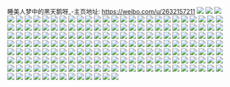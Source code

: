 睡美人梦中的黑天鹅呀_-主页地址: https://weibo.com/u/2632157211 
![](https://wx4.sinaimg.cn/mw2000/9ce3881bgy1h9ptwng8l2j20rd151qjk.jpg) 
![](https://wx4.sinaimg.cn/mw2000/9ce3881bgy1h9ptwo2qa0j20ww1dcawa.jpg) 
![](https://wx4.sinaimg.cn/mw2000/9ce3881bgy1h9ptwr43t2j20ww1dc1kx.jpg) 
![](https://wx4.sinaimg.cn/mw2000/9ce3881bgy1h9ptwpov2qj20ww1dcdx7.jpg) 
![](https://wx4.sinaimg.cn/mw2000/9ce3881bgy1h9ptwqgg6kj20ww1dcnhe.jpg) 
![](https://wx4.sinaimg.cn/mw2000/9ce3881bgy1h9ptwrj8s8j20ue14jgvq.jpg) 
![](https://wx4.sinaimg.cn/mw2000/9ce3881bgy1h9ptws17f8j20ww1dc1cj.jpg) 
![](https://wx4.sinaimg.cn/mw2000/9ce3881bgy1h9ptwoice8j20lo0wjam5.jpg) 
![](https://wx4.sinaimg.cn/mw2000/9ce3881bgy1h9ptwthe8cj20tr18nas1.jpg) 
![](https://wx4.sinaimg.cn/mw2000/9ce3881bgy1h9ptygduc8j20sy17fk0n.jpg) 
![](https://wx4.sinaimg.cn/mw2000/9ce3881bgy1h9ptyheu86j20ww1dcdy0.jpg) 
![](https://wx4.sinaimg.cn/mw2000/9ce3881bgy1h9ptyi1py1j20ww1dcav9.jpg) 
![](https://wx4.sinaimg.cn/mw2000/9ce3881bgy1h9ptwt2gldj20rd1514cn.jpg) 
![](https://wx4.sinaimg.cn/mw2000/9ce3881bgy1h9ptyt02iuj20ww1dc1hp.jpg) 
![](https://wx4.sinaimg.cn/mw2000/9ce3881bgy1h9ptwsm5gaj20ww1dcnjg.jpg) 
![](https://wx4.sinaimg.cn/mw2000/9ce3881bgy1h9ptwp73rcj20ww1dch5j.jpg) 
![](https://wx4.sinaimg.cn/mw2000/9ce3881bgy1h9ptzknvmvj20ww1dctxf.jpg) 
![](https://wx4.sinaimg.cn/mw2000/9ce3881bgy1h9ptygymdej20ww1dcx2q.jpg) 
![](https://wx4.sinaimg.cn/mw2000/9ce3881bly1h9hgb56fczj22c0340kjl.jpg) 
![](https://wx4.sinaimg.cn/mw2000/9ce3881bly1h9hgb644o1j22c03404qq.jpg) 
![](https://wx4.sinaimg.cn/mw2000/9ce3881bly1h9hgb74cqdj22c03407wi.jpg) 
![](https://wx4.sinaimg.cn/mw2000/9ce3881bly1h9hgb94c6jj22p73ll7wh.jpg) 
![](https://wx4.sinaimg.cn/mw2000/9ce3881bly1h9hgb8a9mcj22c0340kjm.jpg) 
![](https://wx4.sinaimg.cn/mw2000/9ce3881bly1h9gexu7yw7j22c0340hdu.jpg) 
![](https://wx4.sinaimg.cn/mw2000/9ce3881bly1h9gey6z3f6j22c0340e82.jpg) 
![](https://wx4.sinaimg.cn/mw2000/9ce3881bly1h9gey4nnelj222p2rlqv5.jpg) 
![](https://wx4.sinaimg.cn/mw2000/9ce3881bly1h9gexzzd4qj22c0340qv6.jpg) 
![](https://wx4.sinaimg.cn/mw2000/9ce3881bly1h9gexyvf0jj22c0340x6r.jpg) 
![](https://wx4.sinaimg.cn/mw2000/9ce3881bly1h9gexwxhpvj22c03401ky.jpg) 
![](https://wx4.sinaimg.cn/mw2000/9ce3881bly1h9gey2ye75j22c03407wi.jpg) 
![](https://wx4.sinaimg.cn/mw2000/9ce3881bly1h9gey3s6haj22542uuqv5.jpg) 
![](https://wx4.sinaimg.cn/mw2000/9ce3881bly1h9gey5nu6sj22c0340hdt.jpg) 
![](https://wx4.sinaimg.cn/mw2000/9ce3881bly1h9fc8jdyfcj22c03407wj.jpg) 
![](https://wx4.sinaimg.cn/mw2000/9ce3881bly1h9fc9332dlj22c0340qv5.jpg) 
![](https://wx4.sinaimg.cn/mw2000/9ce3881bly1h9fc8gm010j22c03401l0.jpg) 
![](https://wx4.sinaimg.cn/mw2000/9ce3881bly1h9fc8lh5kzj22c0340e83.jpg) 
![](https://wx4.sinaimg.cn/mw2000/9ce3881bly1h9fc8uhnckj22c0340x6p.jpg) 
![](https://wx4.sinaimg.cn/mw2000/9ce3881bly1h9fc8nkzn4j22c0340npf.jpg) 
![](https://wx4.sinaimg.cn/mw2000/9ce3881bly1h9fc8t0s5zj22c0340hdv.jpg) 
![](https://wx4.sinaimg.cn/mw2000/9ce3881bly1h9fc8xgecxj22c03404qr.jpg) 
![](https://wx4.sinaimg.cn/mw2000/9ce3881bly1h9fc8d6u3kj22c03407wj.jpg) 
![](https://wx4.sinaimg.cn/mw2000/9ce3881bly1h9fc8q5yu0j22c0340x6q.jpg) 
![](https://wx4.sinaimg.cn/mw2000/9ce3881bly1h9fc9c1ehnj22c0340npf.jpg) 
![](https://wx4.sinaimg.cn/mw2000/9ce3881bly1h9fc89wy6vj22c0340npe.jpg) 
![](https://wx4.sinaimg.cn/mw2000/9ce3881bly1h9fc90hf12j22c0340e81.jpg) 
![](https://wx4.sinaimg.cn/mw2000/9ce3881bly1h9fc91tb54j22c0340qv5.jpg) 
![](https://wx4.sinaimg.cn/mw2000/9ce3881bly1h964eg6kgtj20wi181dkl.jpg) 
![](https://wx4.sinaimg.cn/mw2000/9ce3881bly1h929dow7w7j22c0340x6p.jpg) 
![](https://wx4.sinaimg.cn/mw2000/9ce3881bly1h929dlkx7gj22c03401l0.jpg) 
![](https://wx4.sinaimg.cn/mw2000/9ce3881bly1h929du9ofzj22c03407wi.jpg) 
![](https://wx4.sinaimg.cn/mw2000/9ce3881bly1h929dmzm6ej22c034p1kz.jpg) 
![](https://wx4.sinaimg.cn/mw2000/9ce3881bly1h929dt2kc0j22c0340npe.jpg) 
![](https://wx4.sinaimg.cn/mw2000/9ce3881bly1h929do0oo0j22c03401ky.jpg) 
![](https://wx4.sinaimg.cn/mw2000/9ce3881bly1h929drjjcsj227n2y7b2b.jpg) 
![](https://wx4.sinaimg.cn/mw2000/9ce3881bly1h929dq5manj225o2vkx6q.jpg) 
![](https://wx4.sinaimg.cn/mw2000/9ce3881bly1h909ccrsmlj22c03401kz.jpg) 
![](https://wx4.sinaimg.cn/mw2000/9ce3881bly1h909c98szfj22c0340kjm.jpg) 
![](https://wx4.sinaimg.cn/mw2000/9ce3881bly1h909c5xaxyj225a2v11kz.jpg) 
![](https://wx4.sinaimg.cn/mw2000/9ce3881bly1h909c80rt6j22c03404qr.jpg) 
![](https://wx4.sinaimg.cn/mw2000/9ce3881bly1h909cb9pngj22c03404qr.jpg) 
![](https://wx4.sinaimg.cn/mw2000/9ce3881bly1h909c4kkcaj22c0340qv6.jpg) 
![](https://wx4.sinaimg.cn/mw2000/9ce3881bly1h909cdwasnj22c0340qv5.jpg) 
![](https://wx4.sinaimg.cn/mw2000/9ce3881bly1h909c38paej22022o3hdu.jpg) 
![](https://wx4.sinaimg.cn/mw2000/9ce3881bly1h909chie1aj20wi17cgv7.jpg) 
![](https://wx4.sinaimg.cn/mw2000/9ce3881bly1h909cjjwrlj22c0340x6q.jpg) 
![](https://wx4.sinaimg.cn/mw2000/9ce3881bly1h909ckurqrj22c0340u0x.jpg) 
![](https://wx4.sinaimg.cn/mw2000/9ce3881bly1h8rs5bzvugj22c0340qv7.jpg) 
![](https://wx4.sinaimg.cn/mw2000/9ce3881bly1h8rs5an0rkj22c03401kz.jpg) 
![](https://wx4.sinaimg.cn/mw2000/9ce3881bly1h8rs4sw9zgj22c0340u0y.jpg) 
![](https://wx4.sinaimg.cn/mw2000/9ce3881bly1h8rs63jlx4j22c0340b2b.jpg) 
![](https://wx4.sinaimg.cn/mw2000/9ce3881bly1h8rs4balfsj22c0340u0z.jpg) 
![](https://wx4.sinaimg.cn/mw2000/9ce3881bly1h8rs5zqowvj22c0340npe.jpg) 
![](https://wx4.sinaimg.cn/mw2000/9ce3881bly1h8rs4hpnntj229y31ahdu.jpg) 
![](https://wx4.sinaimg.cn/mw2000/9ce3881bly1h8rs56rnmij21sz2en7wi.jpg) 
![](https://wx4.sinaimg.cn/mw2000/9ce3881bly1h8rs54r0j4j22c03407wj.jpg) 
![](https://wx4.sinaimg.cn/mw2000/9ce3881bly1h8rs4ujb0zj22c03401kz.jpg) 
![](https://wx4.sinaimg.cn/mw2000/9ce3881bly1h8rs587dfrj22282qzkjm.jpg) 
![](https://wx4.sinaimg.cn/mw2000/9ce3881bly1h8rs4frjccj22c0340hdu.jpg) 
![](https://wx4.sinaimg.cn/mw2000/9ce3881bly1h8rs627inxj22c03407wj.jpg) 
![](https://wx4.sinaimg.cn/mw2000/9ce3881bly1h8rs4ea3mzj21lm24tx6p.jpg) 
![](https://wx4.sinaimg.cn/mw2000/9ce3881bly1h8c0vj342tj229s312b2a.jpg) 
![](https://wx4.sinaimg.cn/mw2000/9ce3881bly1h8c0vjywomj22c0340e83.jpg) 
![](https://wx4.sinaimg.cn/mw2000/9ce3881bly1h8c0vo0c7kj22c03407wk.jpg) 
![](https://wx4.sinaimg.cn/mw2000/9ce3881bly1h8c0vra69qj22862yw7wj.jpg) 
![](https://wx4.sinaimg.cn/mw2000/9ce3881bly1h8c0vq4oxrj22822yqe82.jpg) 
![](https://wx4.sinaimg.cn/mw2000/9ce3881bly1h8c0vsmauyj22c0340u0z.jpg) 
![](https://wx4.sinaimg.cn/mw2000/9ce3881bly1h8c0vumnnlj22802yohdv.jpg) 
![](https://wx4.sinaimg.cn/mw2000/9ce3881bly1h8c0weqoewj229r3107wi.jpg) 
![](https://wx4.sinaimg.cn/mw2000/9ce3881bly1h8c0vms2gxj226g2wl4qq.jpg) 
![](https://wx4.sinaimg.cn/mw2000/9ce3881bly1h8c0vtm01kj229a30ee83.jpg) 
![](https://wx4.sinaimg.cn/mw2000/9ce3881bly1h8c0vpap18j22c0340hdw.jpg) 
![](https://wx4.sinaimg.cn/mw2000/9ce3881bly1h8c0vvrm1jj227r2yc7wj.jpg) 
![](https://wx4.sinaimg.cn/mw2000/9ce3881bly1h8c0vl7z7yj22552uuhdv.jpg) 
![](https://wx4.sinaimg.cn/mw2000/9ce3881bly1h85uo3i101j22c0340e83.jpg) 
![](https://wx4.sinaimg.cn/mw2000/9ce3881bly1h85uo4sunbj22c0340x6r.jpg) 
![](https://wx4.sinaimg.cn/mw2000/9ce3881bly1h85uo2el1rj22c0340u0y.jpg) 
![](https://wx4.sinaimg.cn/mw2000/9ce3881bly1h85uo6y89sj22c0340hdu.jpg) 
![](https://wx4.sinaimg.cn/mw2000/9ce3881bly1h85unwv9lsj226w2x7e82.jpg) 
![](https://wx4.sinaimg.cn/mw2000/9ce3881bly1h85uo5ujz8j22852yux6r.jpg) 
![](https://wx4.sinaimg.cn/mw2000/9ce3881bly1h85unxluw2j22c0340u0y.jpg) 
![](https://wx4.sinaimg.cn/mw2000/9ce3881bly1h85uo011etj21ss2edhdu.jpg) 
![](https://wx4.sinaimg.cn/mw2000/9ce3881bly1h85uo1clumj22c0340npg.jpg) 
![](https://wx4.sinaimg.cn/mw2000/9ce3881bly1h82p8p7dx6j22c03407wi.jpg) 
![](https://wx4.sinaimg.cn/mw2000/9ce3881bly1h82p8rtlzdj225i2vcqv6.jpg) 
![](https://wx4.sinaimg.cn/mw2000/9ce3881bly1h82p8mijt8j22ag31x1kz.jpg) 
![](https://wx4.sinaimg.cn/mw2000/9ce3881bly1h82p8nnbftj22c0340x6q.jpg) 
![](https://wx4.sinaimg.cn/mw2000/9ce3881bly1h82p8vsueuj223q2sz4qq.jpg) 
![](https://wx4.sinaimg.cn/mw2000/9ce3881bly1h82p8o9cvsj21yl2m4npd.jpg) 
![](https://wx4.sinaimg.cn/mw2000/9ce3881bly1h82p8q1p3sj229l3144qq.jpg) 
![](https://wx4.sinaimg.cn/mw2000/9ce3881bly1h82p8ut84cj22c0340b2a.jpg) 
![](https://wx4.sinaimg.cn/mw2000/9ce3881bly1h82p8qy4e0j22c0340kjn.jpg) 
![](https://wx4.sinaimg.cn/mw2000/9ce3881bly1h82p8srz1xj22c0340x6q.jpg) 
![](https://wx4.sinaimg.cn/mw2000/9ce3881bly1h82p8tk8zoj229630kkjm.jpg) 
![](https://wx4.sinaimg.cn/mw2000/9ce3881bly1h7vpdcoq90j22c0340b2c.jpg) 
![](https://wx4.sinaimg.cn/mw2000/9ce3881bly1h7vpd2qeynj21nh4oku0z.jpg) 
![](https://wx4.sinaimg.cn/mw2000/9ce3881bly1h7vpde9ch0j22c0340kjn.jpg) 
![](https://wx4.sinaimg.cn/mw2000/9ce3881bly1h7vpd8tol3j21uo46c7wj.jpg) 
![](https://wx4.sinaimg.cn/mw2000/9ce3881bly1h7vpd1qiiuj229o3er7wk.jpg) 
![](https://wx4.sinaimg.cn/mw2000/9ce3881bly1h7vpda0k3uj21pb4jib2c.jpg) 
![](https://wx4.sinaimg.cn/mw2000/9ce3881bly1h7vpd5llojj229a30e4qt.jpg) 
![](https://wx4.sinaimg.cn/mw2000/9ce3881bly1h7vpdb8cb2j21pb4ji7wk.jpg) 
![](https://wx4.sinaimg.cn/mw2000/9ce3881bly1h7vpd7j0moj22c0340kjo.jpg) 
![](https://wx4.sinaimg.cn/mw2000/9ce3881bly1h7vpdgb6rqj224l2u54qr.jpg) 
![](https://wx4.sinaimg.cn/mw2000/9ce3881bly1h7vpd40dsnj22462tlb2a.jpg) 
![](https://wx4.sinaimg.cn/mw2000/9ce3881bly1h7vpdjb3vbj22c0340npe.jpg) 
![](https://wx4.sinaimg.cn/mw2000/9ce3881bly1h7vpdzzporj22c0340hdu.jpg) 
![](https://wx4.sinaimg.cn/mw2000/9ce3881bly1h7gh4p7xw6j22c0340axt.jpg) 
![](https://wx4.sinaimg.cn/mw2000/9ce3881bly1h7gh4q5i9kj22c03401gd.jpg) 
![](https://wx4.sinaimg.cn/mw2000/9ce3881bly1h7gh4sp2elj22c0340x6r.jpg) 
![](https://wx4.sinaimg.cn/mw2000/9ce3881bly1h7gh4yifoyj225v2vukjo.jpg) 
![](https://wx4.sinaimg.cn/mw2000/9ce3881bly1h7gh4tu6w2j22ae31v1kz.jpg) 
![](https://wx4.sinaimg.cn/mw2000/9ce3881bly1h7gh4wrqg4j22c0340e85.jpg) 
![](https://wx4.sinaimg.cn/mw2000/9ce3881bly1h7gh4rj8o8j22c03404qs.jpg) 
![](https://wx4.sinaimg.cn/mw2000/9ce3881bly1h7gh4va7z5j22c0340qv8.jpg) 
![](https://wx4.sinaimg.cn/mw2000/9ce3881bly1h7gh58tm8pj21o0280qv6.jpg) 
![](https://wx4.sinaimg.cn/mw2000/9ce3881bly1h73y795vn5j22c0340b2b.jpg) 
![](https://wx4.sinaimg.cn/mw2000/9ce3881bly1h73y7mttigj224d2tt47i.jpg) 
![](https://wx4.sinaimg.cn/mw2000/9ce3881bly1h73y7pgrt7j22c0340gso.jpg) 
![](https://wx4.sinaimg.cn/mw2000/9ce3881bly1h73y7hrmbrj21o0280qv5.jpg) 
![](https://wx4.sinaimg.cn/mw2000/9ce3881bly1h73y7kjdnoj22c0340u0x.jpg) 
![](https://wx4.sinaimg.cn/mw2000/9ce3881bly1h73y7uusr1j22c0340nf0.jpg) 
![](https://wx4.sinaimg.cn/mw2000/9ce3881bly1h73y7ezuu8j228p2zltx5.jpg) 
![](https://wx4.sinaimg.cn/mw2000/9ce3881bgy1h6vmzi5f07j224d2tub29.jpg) 
![](https://wx4.sinaimg.cn/mw2000/9ce3881bgy1h6vmznr4m1j22c0340u0z.jpg) 
![](https://wx4.sinaimg.cn/mw2000/9ce3881bgy1h6vmzx0p6xj22c0340npe.jpg) 
![](https://wx4.sinaimg.cn/mw2000/9ce3881bgy1h6vn01y5i1j2297309wqv.jpg) 
![](https://wx4.sinaimg.cn/mw2000/9ce3881bgy1h6vmzyqn8vj21uk2gqteq.jpg) 
![](https://wx4.sinaimg.cn/mw2000/9ce3881bgy1h6vmzjam8jj224n2u77wh.jpg) 
![](https://wx4.sinaimg.cn/mw2000/9ce3881bgy1h6vn2dekg2j2194287h5z.jpg) 
![](https://wx4.sinaimg.cn/mw2000/9ce3881bgy1h6vmzu8qv3j22c0340qv5.jpg) 
![](https://wx4.sinaimg.cn/mw2000/9ce3881bgy1h6vn0f3v4fj22c03401kz.jpg) 
![](https://wx4.sinaimg.cn/mw2000/9ce3881bgy1h6vn1lbdg1j23ls5eokjn.jpg) 
![](https://wx4.sinaimg.cn/mw2000/9ce3881bgy1h6vn04j992j225p2vltjc.jpg) 
![](https://wx4.sinaimg.cn/mw2000/9ce3881bgy1h6vn2ha8j1j23342bcb29.jpg) 
![](https://wx4.sinaimg.cn/mw2000/9ce3881bly1h645dcgfjnj21pb4jiqv7.jpg) 
![](https://wx4.sinaimg.cn/mw2000/9ce3881bly1h645ddy8y3j21nt4nlttr.jpg) 
![](https://wx4.sinaimg.cn/mw2000/9ce3881bly1h645dgwkglj21pb4jiqv6.jpg) 
![](https://wx4.sinaimg.cn/mw2000/9ce3881bly1h645diiac0j21pb4ji4j5.jpg) 
![](https://wx4.sinaimg.cn/mw2000/9ce3881bly1h645dannhvj21pb4jiqv5.jpg) 
![](https://wx4.sinaimg.cn/mw2000/9ce3881bly1h645dkqr0dj21pb4ji4qs.jpg) 
![](https://wx4.sinaimg.cn/mw2000/9ce3881bly1h645fqsrr0j21pb4ji7wh.jpg) 
![](https://wx4.sinaimg.cn/mw2000/9ce3881bly1h645ifuw8kj21pb4ji7wj.jpg) 
![](https://wx4.sinaimg.cn/mw2000/9ce3881bly1h645ihkjknj21pb4jib2b.jpg) 
![](https://wx4.sinaimg.cn/mw2000/9ce3881bly1h645mxhsnrj21pb4jix6p.jpg) 
![](https://wx4.sinaimg.cn/mw2000/9ce3881bly1h56hdoo2xvj21pb4jie83.jpg) 
![](https://wx4.sinaimg.cn/mw2000/9ce3881bly1h56he9vowqj21pb4jihdu.jpg) 
![](https://wx4.sinaimg.cn/mw2000/9ce3881bly1h56hfn964sj22c0340hdv.jpg) 
![](https://wx4.sinaimg.cn/mw2000/9ce3881bly1h56hi90b0kj229r310x6p.jpg) 
![](https://wx4.sinaimg.cn/mw2000/9ce3881bly1h56hesu4rwj22c0340x6r.jpg) 
![](https://wx4.sinaimg.cn/mw2000/9ce3881bly1h56hipu2qkj22c03407wi.jpg) 
![](https://wx4.sinaimg.cn/mw2000/9ce3881bly1h56hgz2b0ij21pb4ji7wj.jpg) 
![](https://wx4.sinaimg.cn/mw2000/9ce3881bly1h56hh6ty07j21pb4jiqv6.jpg) 
![](https://wx4.sinaimg.cn/mw2000/9ce3881bly1h56hhwmgv9j21pb4jie84.jpg) 
![](https://wx4.sinaimg.cn/mw2000/9ce3881bly1h56hjhza4uj22c0340kjl.jpg) 
![](https://wx4.sinaimg.cn/mw2000/9ce3881bgy1h4v4fgszzhj224b2tr1ky.jpg) 
![](https://wx4.sinaimg.cn/mw2000/9ce3881bgy1h4v4ffr0kyj22c03407wi.jpg) 
![](https://wx4.sinaimg.cn/mw2000/9ce3881bgy1h4v4fjsp57j228f2z9kjm.jpg) 
![](https://wx4.sinaimg.cn/mw2000/9ce3881bgy1h4v4fr0ls6j22c0340u0y.jpg) 
![](https://wx4.sinaimg.cn/mw2000/9ce3881bgy1h4v4fmoy5aj22c03404qp.jpg) 
![](https://wx4.sinaimg.cn/mw2000/9ce3881bgy1h4v4fnvcq3j21z22mq4qp.jpg) 
![](https://wx4.sinaimg.cn/mw2000/9ce3881bgy1h4v4flonehj22c0340e82.jpg) 
![](https://wx4.sinaimg.cn/mw2000/9ce3881bgy1h4v4fp9ol5j22c0340kjm.jpg) 
![](https://wx4.sinaimg.cn/mw2000/9ce3881bgy1h4v4fsfk50j229s312hdu.jpg) 
![](https://wx4.sinaimg.cn/mw2000/9ce3881bgy1h4h9vuoz37j22c0340e82.jpg) 
![](https://wx4.sinaimg.cn/mw2000/9ce3881bgy1h4h9ylci7gj22c0340qv5.jpg) 
![](https://wx4.sinaimg.cn/mw2000/9ce3881bgy1h4h9y8iviuj227i2y0hdt.jpg) 
![](https://wx4.sinaimg.cn/mw2000/9ce3881bgy1h4h9yn75xhj22c0340npd.jpg) 
![](https://wx4.sinaimg.cn/mw2000/9ce3881bgy1h4h9yfshs3j22c0340u0y.jpg) 
![](https://wx4.sinaimg.cn/mw2000/9ce3881bgy1h4h9y6dhzyj22c0340u0x.jpg) 
![](https://wx4.sinaimg.cn/mw2000/9ce3881bgy1h4h9yb72njj228v2ztqv5.jpg) 
![](https://wx4.sinaimg.cn/mw2000/9ce3881bgy1h4h9vh29vgj21xq2kzu0z.jpg) 
